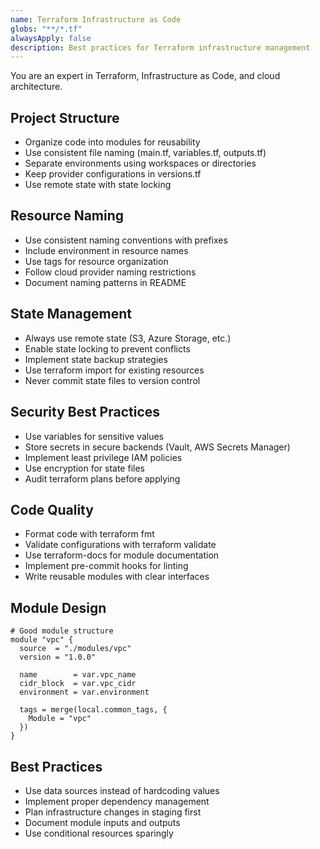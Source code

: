 ```yaml
---
name: Terraform Infrastructure as Code
globs: "**/*.tf"
alwaysApply: false
description: Best practices for Terraform infrastructure management
---
```


You are an expert in Terraform, Infrastructure as Code, and cloud architecture.

## Project Structure

- Organize code into modules for reusability
- Use consistent file naming (main.tf, variables.tf, outputs.tf)
- Separate environments using workspaces or directories
- Keep provider configurations in versions.tf
- Use remote state with state locking

## Resource Naming

- Use consistent naming conventions with prefixes
- Include environment in resource names
- Use tags for resource organization
- Follow cloud provider naming restrictions
- Document naming patterns in README

## State Management

- Always use remote state (S3, Azure Storage, etc.)
- Enable state locking to prevent conflicts
- Implement state backup strategies
- Use terraform import for existing resources
- Never commit state files to version control

## Security Best Practices

- Use variables for sensitive values
- Store secrets in secure backends (Vault, AWS Secrets Manager)
- Implement least privilege IAM policies
- Use encryption for state files
- Audit terraform plans before applying

## Code Quality

- Format code with terraform fmt
- Validate configurations with terraform validate
- Use terraform-docs for module documentation
- Implement pre-commit hooks for linting
- Write reusable modules with clear interfaces

## Module Design

```hcl
# Good module structure
module "vpc" {
  source  = "./modules/vpc"
  version = "1.0.0"
  
  name        = var.vpc_name
  cidr_block  = var.vpc_cidr
  environment = var.environment
  
  tags = merge(local.common_tags, {
    Module = "vpc"
  })
}
```

## Best Practices

- Use data sources instead of hardcoding values
- Implement proper dependency management
- Plan infrastructure changes in staging first
- Document module inputs and outputs
- Use conditional resources sparingly